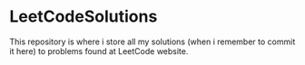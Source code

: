 # LeetCodeSolutions
This repository is where i store all my solutions (when i remember to commit it here) to problems found at LeetCode website.

